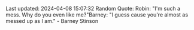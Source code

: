 Last updated: 2024-04-08 15:07:32
Random Quote: Robin: "I'm such a mess. Why do you even like me?"Barney: "I guess cause you're almost as messed up as I am." - Barney Stinson